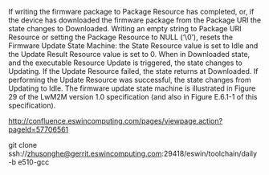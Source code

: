 If writing the firmware package to Package Resource has completed, or, if the device has downloaded the firmware package from the Package URI the state changes to Downloaded.
Writing an empty string to Package URI Resource or setting the Package Resource to NULL (‘\0’), resets the Firmware Update State Machine: the State Resource value is set to Idle and the Update Result Resource value is set to 0.
When in Downloaded state, and the executable Resource Update is triggered, the state changes to Updating.
If the Update Resource failed, the state returns at Downloaded.
If performing the Update Resource was successful, the state changes from Updating to Idle. 
The firmware update state machine is illustrated in Figure 29 of the LwM2M version 1.0 specification (and also in Figure E.6.1-1 of this specification). 

http://confluence.eswincomputing.com/pages/viewpage.action?pageId=57706561

git clone ssh://zhusonghe@gerrit.eswincomputing.com:29418/eswin/toolchain/daily -b e510-gcc
